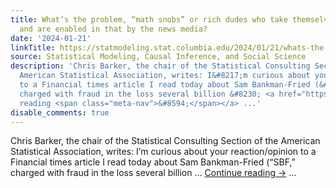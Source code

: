 ```yaml
---
title: What’s the problem, “math snobs” or rich dudes who take themselves too seriously
  and are enabled in that by the news media?
date: '2024-01-21'
linkTitle: https://statmodeling.stat.columbia.edu/2024/01/21/whats-the-problem-math-snobs-or-rich-dudes-who-take-themselves-too-seriously-and-are-enabled-in-that-by-the-news-media/
source: Statistical Modeling, Causal Inference, and Social Science
description: 'Chris Barker, the chair of the Statistical Consulting Section of the
  American Statistical Association, writes: I&#8217;m curious about your reaction/opinion
  to a Financial times article I read today about Sam Bankman-Fried (&#8220;SBF,&#8221;
  charged with fraud in the loss several billion &#8230; <a href="https://statmodeling.stat.columbia.edu/2024/01/21/whats-the-problem-math-snobs-or-rich-dudes-who-take-themselves-too-seriously-and-are-enabled-in-that-by-the-news-media/">Continue
  reading <span class="meta-nav">&#8594;</span></a> ...'
disable_comments: true
---
```

Chris Barker, the chair of the Statistical Consulting Section of the American Statistical Association, writes: I&#8217;m curious about your reaction/opinion to a Financial times article I read today about Sam Bankman-Fried (&#8220;SBF,&#8221; charged with fraud in the loss several billion &#8230; <a href="https://statmodeling.stat.columbia.edu/2024/01/21/whats-the-problem-math-snobs-or-rich-dudes-who-take-themselves-too-seriously-and-are-enabled-in-that-by-the-news-media/">Continue reading <span class="meta-nav">&#8594;</span></a> ...